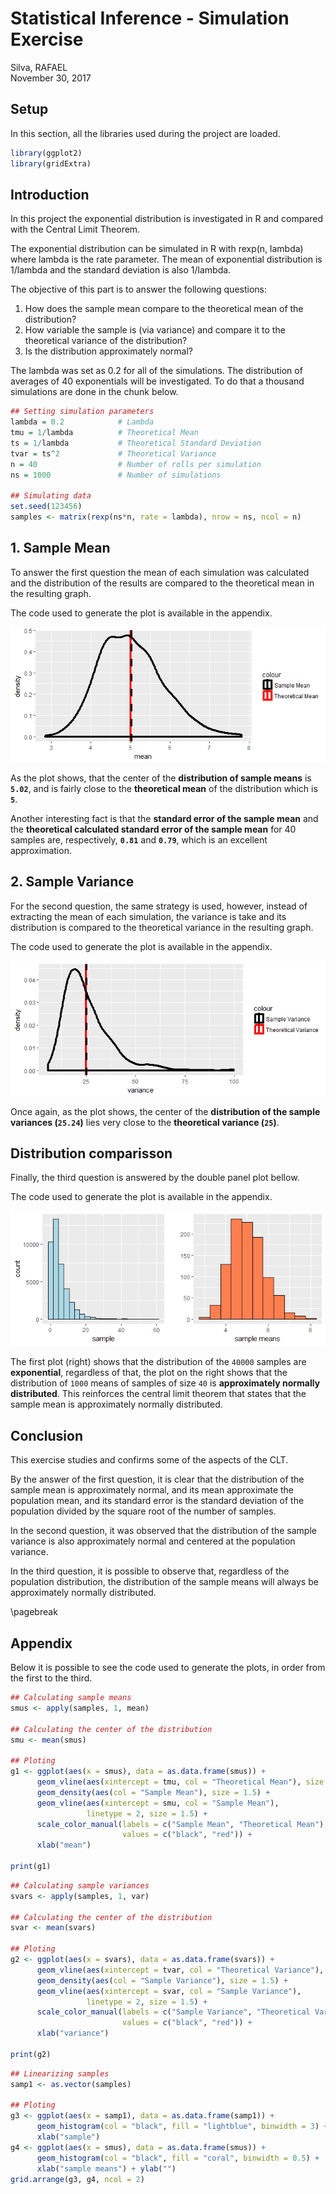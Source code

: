 # Statistical Inference - Simulation Exercise
Silva, RAFAEL  
November 30, 2017  

## Setup



In this section, all the libraries used during the project are loaded.


```r
library(ggplot2)
library(gridExtra)
```


## Introduction

In this project the exponential distribution is investigated in R and compared with the Central Limit Theorem.

The exponential distribution can be simulated in R with rexp(n, lambda) where lambda is the rate parameter. The mean of exponential distribution is 1/lambda and the standard deviation is also 1/lambda.

The objective of this part is to answer the following questions:

1. How does the sample mean compare to the theoretical mean of the distribution?
1. How variable the sample is (via variance) and compare it to the theoretical variance of the distribution?
1. Is the distribution approximately normal?

The lambda was set as 0.2 for all of the simulations. The distribution of averages of 40 exponentials will be investigated. To do that a thousand simulations are done in the chunk below.


```r
## Setting simulation parameters
lambda = 0.2            # Lambda
tmu = 1/lambda          # Theoretical Mean
ts = 1/lambda           # Theoretical Standard Deviation
tvar = ts^2             # Theoretical Variance
n = 40                  # Number of rolls per simulation
ns = 1000               # Number of simulations

## Simulating data
set.seed(123456)
samples <- matrix(rexp(ns*n, rate = lambda), nrow = ns, ncol = n)
```

## 1. Sample Mean

To answer the first question the mean of each simulation was calculated and the distribution of the results are compared to the theoretical mean in the resulting graph.

The code used to generate the plot is available in the appendix.

![](simExercise_files/figure-html/unnamed-chunk-3-1.png)<!-- -->

As the plot shows, that the center of the **distribution of sample means** is **``5.02``**, and is fairly close to the **theoretical mean** of the distribution which is **``5``**.

Another interesting fact is that the **standard error of the sample mean** and the **theoretical calculated standard error of the sample mean** for 40 samples are, respectively, **``0.81``** and **``0.79``**, which is an excellent approximation.

## 2. Sample Variance

For the second question, the same strategy is used, however, instead of extracting the mean of each simulation, the variance is take and its distribution is compared to the theoretical variance in the resulting graph.

The code used to generate the plot is available in the appendix.

![](simExercise_files/figure-html/unnamed-chunk-4-1.png)<!-- -->

Once again, as the plot shows, the center of the **distribution of the sample variances (``25.24``)** lies very close to the **theoretical variance (``25``)**.

## Distribution comparisson

Finally, the third question is answered by the double panel plot bellow.

The code used to generate the plot is available in the appendix.

![](simExercise_files/figure-html/unnamed-chunk-5-1.png)<!-- -->

The first plot (right) shows that the distribution of the ``40000`` samples are **exponential**, regardless of that, the plot on the right shows that the distribution of ``1000`` means of samples of size ``40`` is **approximately normally distributed**. This reinforces the central limit theorem that states that the sample mean is approximately normally distributed.

## Conclusion

This exercise studies and confirms some of the aspects of the CLT.

By the answer of the first question, it is clear that the distribution of the sample mean is approximately normal, and its mean approximate the population mean, and its standard error is the standard deviation of the population divided by the square root of the number of samples.

In the second question, it was observed that the distribution of the sample variance is also approximately normal and centered at the population variance.

In the third question, it is possible to observe that, regardless of the population distribution, the distribution of the sample means will always be approximately normally distributed.

\pagebreak

## Appendix

Below it is possible to see the code used to generate the plots, in order from the first to the third.


```r
## Calculating sample means
smus <- apply(samples, 1, mean)

## Calculating the center of the distribution
smu <- mean(smus)

## Ploting
g1 <- ggplot(aes(x = smus), data = as.data.frame(smus)) +
      geom_vline(aes(xintercept = tmu, col = "Theoretical Mean"), size = 1.5) + 
      geom_density(aes(col = "Sample Mean"), size = 1.5) + 
      geom_vline(aes(xintercept = smu, col = "Sample Mean"), 
                 linetype = 2, size = 1.5) +
      scale_color_manual(labels = c("Sample Mean", "Theoretical Mean"), 
                         values = c("black", "red")) + 
      xlab("mean")

print(g1)
```


```r
## Calculating sample variances
svars <- apply(samples, 1, var)

## Calculating the center of the distribution
svar <- mean(svars)

## Ploting
g2 <- ggplot(aes(x = svars), data = as.data.frame(svars)) +
      geom_vline(aes(xintercept = tvar, col = "Theoretical Variance"), size = 1.5) + 
      geom_density(aes(col = "Sample Variance"), size = 1.5) + 
      geom_vline(aes(xintercept = svar, col = "Sample Variance"), 
                 linetype = 2, size = 1.5) +
      scale_color_manual(labels = c("Sample Variance", "Theoretical Variance"), 
                         values = c("black", "red")) + 
      xlab("variance")

print(g2)
```


```r
## Linearizing samples
samp1 <- as.vector(samples)

## Ploting
g3 <- ggplot(aes(x = samp1), data = as.data.frame(samp1)) + 
      geom_histogram(col = "black", fill = "lightblue", binwidth = 3) +
      xlab("sample")
g4 <- ggplot(aes(x = smus), data = as.data.frame(smus)) +
      geom_histogram(col = "black", fill = "coral", binwidth = 0.5) +
      xlab("sample means") + ylab("")
grid.arrange(g3, g4, ncol = 2)
```
